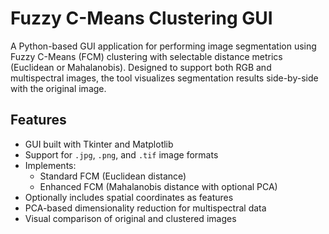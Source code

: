 # Fuzzy C-Means Clustering GUI

A Python-based GUI application for performing image segmentation using Fuzzy C-Means (FCM) clustering with selectable distance metrics (Euclidean or Mahalanobis). Designed to support both RGB and multispectral images, the tool visualizes segmentation results side-by-side with the original image.

## Features

- GUI built with Tkinter and Matplotlib
- Support for `.jpg`, `.png`, and `.tif` image formats
- Implements:
  - Standard FCM (Euclidean distance)
  - Enhanced FCM (Mahalanobis distance with optional PCA)
- Optionally includes spatial coordinates as features
- PCA-based dimensionality reduction for multispectral data
- Visual comparison of original and clustered images
